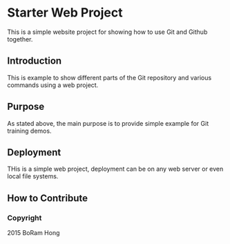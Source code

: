# Starter Web Project

This is a simple website project for showing how to use Git and Github together.

## Introduction

This is example to show different parts of the Git repository and various commands using a web project.

## Purpose

As stated above, the main purpose is to provide simple example for Git training demos.

## Deployment

THis is a simple web project, deployment can be on any web server or even local file systems.

## How to Contribute


### Copyright

2015 BoRam Hong
